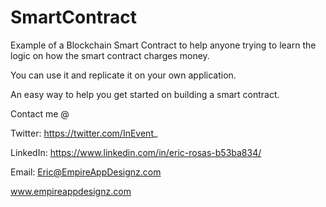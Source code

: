 # SmartContract
Example of a Blockchain Smart Contract to help anyone trying to learn the logic on how the smart contract charges money. 

You can use it and replicate it on your own application. 

An easy way to help you get started on building a smart contract.

Contact me @

Twitter: https://twitter.com/InEvent_

LinkedIn: https://www.linkedin.com/in/eric-rosas-b53ba834/

Email: Eric@EmpireAppDesignz.com

www.empireappdesignz.com
